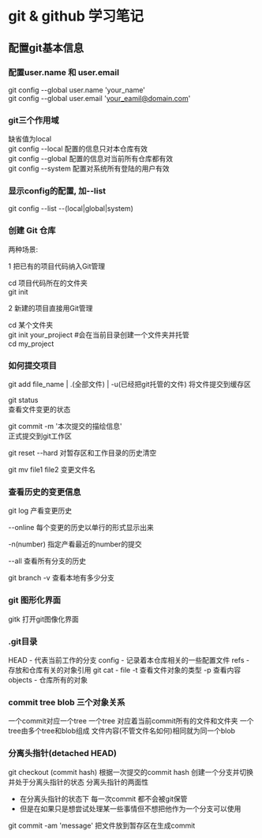 # git & github 学习笔记

## 配置git基本信息

### 配置user.name 和 user.email   

git config --global user.name 'your_name'  
git config --global user.email   'your_eamil@domain.com'  

### git三个作用域
缺省值为local  
git config --local  配置的信息只对本仓库有效    
git config --global 配置的信息对当前所有仓库都有效    
git config --system 配置对系统所有登陆的用户有效  

### 显示config的配置, 加--list
git config --list --(local|global|system)  

### 创建 Git 仓库

两种场景:  

1  把已有的项目代码纳入Git管理  

cd 项目代码所在的文件夹  
git init  

2 新建的项目直接用Git管理  

cd 某个文件夹  
git init your_projiect #会在当前目录创建一个文件夹并托管   
cd my_project   

### 如何提交项目

git add file_name | .(全部文件)  | -u(已经把git托管的文件)
将文件提交到缓存区

git status  
查看文件变更的状态 

git commit -m '本次提交的描绘信息'   
正式提交到git工作区 

git reset --hard 
对暂存区和工作目录的历史清空    

git mv file1 file2
变更文件名  

### 查看历史的变更信息  

git log 产看变更历史  

--online 每个变更的历史以单行的形式显示出来  

-n(number) 指定产看最近的number的提交  

--all 查看所有分支的历史

git branch -v 查看本地有多少分支  

### git 图形化界面
gitk 打开git图像化界面

### .git目录

HEAD - 代表当前工作的分支
config -  记录着本仓库相关的一些配置文件
refs - 存放和仓库有关的对象引用
git cat - file -t  查看文件对象的类型
               -p  查看内容
objects - 仓库所有的对象

### commit tree blob 三个对象关系
一个commit对应一个tree
一个tree 对应着当前commit所有的文件和文件夹
一个tree由多个tree和blob组成
文件内容(不管文件名如何)相同就为同一个blob

### 分离头指针(detached HEAD)
git checkout (commit hash) 根据一次提交的commit hash 创建一个分支并切换 并处于分离头指针的状态
分离头指针的两面性
- 在分离头指针的状态下 每一次commit 都不会被git保管
- 但是在如果只是想尝试处理某一些事情但不想把他作为一个分支可以使用

git commit -am 'message' 把文件放到暂存区在生成commit


